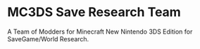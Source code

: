 # MC3DS Save Research Team
A Team of Modders for Minecraft New Nintendo 3DS Edition for SaveGame/World Research.
